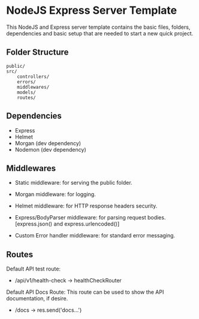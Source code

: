# NodeJS Express Server Template

This NodeJS and Express server template contains the basic files, folders, dependencies and basic setup that are needed to start a new quick project.

## Folder Structure

    public/
    src/
        controllers/
        errors/
        middlewares/
        models/
        routes/

## Dependencies

 - Express
 - Helmet
 - Morgan (dev dependency)
 - Nodemon (dev dependency)

## Middlewares

 - Static middleware: for serving the public folder.

 - Morgan middleware: for logging.

 - Helmet middleware: for HTTP response headers security.

 - Express/BodyParser middleware: for parsing request bodies.
   [express.json() and express.urlencoded()]

 - Custom Error handler middleware: for standard error messaging.

## Routes

Default API test route:
 - /api/v1/health-check -> healthCheckRouter

Default API Docs Route:
This route can be used to show the API documentation, if desire.

 - /docs -> res.send('docs...')

